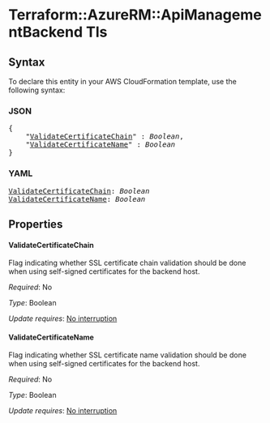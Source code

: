 # Terraform::AzureRM::ApiManagementBackend Tls

## Syntax

To declare this entity in your AWS CloudFormation template, use the following syntax:

### JSON

<pre>
{
    "<a href="#validatecertificatechain" title="ValidateCertificateChain">ValidateCertificateChain</a>" : <i>Boolean</i>,
    "<a href="#validatecertificatename" title="ValidateCertificateName">ValidateCertificateName</a>" : <i>Boolean</i>
}
</pre>

### YAML

<pre>
<a href="#validatecertificatechain" title="ValidateCertificateChain">ValidateCertificateChain</a>: <i>Boolean</i>
<a href="#validatecertificatename" title="ValidateCertificateName">ValidateCertificateName</a>: <i>Boolean</i>
</pre>

## Properties

#### ValidateCertificateChain

Flag indicating whether SSL certificate chain validation should be done when using self-signed certificates for the backend host.

_Required_: No

_Type_: Boolean

_Update requires_: [No interruption](https://docs.aws.amazon.com/AWSCloudFormation/latest/UserGuide/using-cfn-updating-stacks-update-behaviors.html#update-no-interrupt)

#### ValidateCertificateName

Flag indicating whether SSL certificate name validation should be done when using self-signed certificates for the backend host.

_Required_: No

_Type_: Boolean

_Update requires_: [No interruption](https://docs.aws.amazon.com/AWSCloudFormation/latest/UserGuide/using-cfn-updating-stacks-update-behaviors.html#update-no-interrupt)

